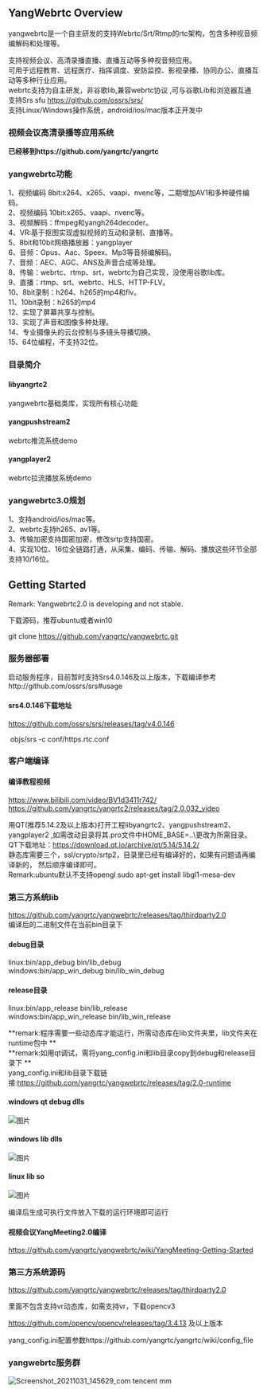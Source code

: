 ## YangWebrtc Overview

yangwebrtc是一个自主研发的支持Webrtc/Srt/Rtmp的rtc架构，包含多种视音频编解码和处理等。  

支持视频会议、高清录播直播、直播互动等多种视音频应用。  
可用于远程教育、远程医疗、指挥调度、安防监控、影视录播、协同办公、直播互动等多种行业应用。  
webrtc支持为自主研发，非谷歌lib,兼容webrtc协议 ,可与谷歌Lib和浏览器互通  
支持Srs sfu https://github.com/ossrs/srs/  
支持Linux/Windows操作系统，android/ios/mac版本正开发中  
### 视频会议高清录播等应用系统
 **已经移到https://github.com/yangrtc/yangrtc** 
### yangwebrtc功能

 1、视频编码 8bit:x264、x265、vaapi、nvenc等，二期增加AV1和多种硬件编码。  
 2、视频编码 10bit:x265、vaapi、nvenc等。  
 3、视频解码：ffmpeg和yangh264decoder。  
 4、VR:基于抠图实现虚拟视频的互动和录制、直播等。  
 5、8bit和10bit网络播放器：yangplayer  
 6、音频：Opus、Aac、Speex、Mp3等音频编解码。  
 7、音频：AEC、AGC、ANS及声音合成等处理。  
 8、传输：webrtc、rtmp、srt，webrtc为自己实现，没使用谷歌lib库。  
 9、直播：rtmp、srt、webrtc、HLS、HTTP-FLV。  
 10、8bit录制：h264、h265的mp4和flv。  
 11、10bit录制：h265的mp4  
 12、实现了屏幕共享与控制。  
 13、实现了声音和图像多种处理。  
 14、专业摄像头的云台控制与多镜头导播切换。  
 15、64位编程，不支持32位。  

### 目录简介
#### libyangrtc2 
yangwebrtc基础类库，实现所有核心功能  
#### yangpushstream2 
webrtc推流系统demo  
#### yangplayer2 
webrtc拉流播放系统demo 

### yangwebrtc3.0规划  

 1、支持android/ios/mac等。  
 2、webrtc支持h265、av1等。   
 3、传输加密支持国密加密，修改srtp支持国密。  
 4、实现10位、16位全链路打通，从采集、编码、传输、解码、播放这些环节全部支持10/16位。  
  

## Getting Started

Remark: Yangwebrtc2.0 is developing and not stable.  

下载源码，推荐ubuntu或者win10

git clone https://github.com/yangrtc/yangwebrtc.git 


### 服务器部署

启动服务程序，目前暂时支持Srs4.0.146及以上版本，下载编译参考http://github.com/ossrs/srs#usage  
#### srs4.0.146下载地址
https://github.com/ossrs/srs/releases/tag/v4.0.146  

​      objs/srs -c conf/https.rtc.conf



### 客户端编译

#### 编译教程视频
https://www.bilibili.com/video/BV1d3411r742/  
https://github.com/yangrtc/yangrtc2/releases/tag/2.0.032_video  

用QT(推荐5.14.2及以上版本)打开工程libyangrtc2、yangpushstream2、yangplayer2 ,如需改动目录将其.pro文件中HOME_BASE=..\更改为所需目录。  
QT下载地址：https://download.qt.io/archive/qt/5.14/5.14.2/  
静态库需要三个，ssl/crypto/srtp2，目录里已经有编译好的，如果有问题请再编译新的， 然后顺序编译即可。  
Remark:ubuntu默认不支持opengl sudo apt-get install libgl1-mesa-dev  
### 第三方系统lib
https://github.com/yangrtc/yangwebrtc/releases/tag/thirdparty2.0  
编译后的二进制文件在当前bin目录下  
#### debug目录  
linux:bin/app_debug bin/lib_debug  
windows:bin/app_win_debug bin/lib_win_debug  
#### release目录  
linux:bin/app_release bin/lib_release  
windows:bin/app_win_release bin/lib_win_release  

 **remark:程序需要一些动态库才能运行，所需动态库在lib文件夹里，lib文件夹在runtime包中  **   
 **remark:如用qt调试，需将yang_config.ini和lib目录copy到debug和release目录下  **  
yang_config.ini和lib目录下载链接:https://github.com/yangrtc/yangwebrtc/releases/tag/2.0-runtime   
#### windows qt debug dlls
![图片](https://user-images.githubusercontent.com/87118023/136520546-a03812a7-f91a-479d-a1ff-f6771829d202.png)

#### windows lib dlls
![图片](https://user-images.githubusercontent.com/87118023/133883028-78abbe6f-4fa1-4817-8ed5-c29951561657.png)
#### linux lib so
![图片](https://user-images.githubusercontent.com/87118023/133883160-c10df7ba-ea97-482d-99b4-cb09af73d723.png)


编译后生成可执行文件放入下载的运行环境即可运行    
 
#### 视频会议YangMeeting2.0编译 

https://github.com/yangrtc/yangwebrtc/wiki/YangMeeting-Getting-Started
  

### 第三方系统源码

https://github.com/yangrtc/yangwebrtc/releases/tag/thirdparty2.0

里面不包含支持vr动态库，如需支持vr，下载opencv3

https://github.com/opencv/opencv/releases/tag/3.4.13 及以上版本

yang_config.ini配置参数https://github.com/yangrtc/yangrtc/wiki/config_file  
### yangwebrtc服务群

![Screenshot_20211031_145629_com tencent mm](https://user-images.githubusercontent.com/87118023/139572434-374d8b14-2348-41bf-80d2-e23d623f7915.jpg)

